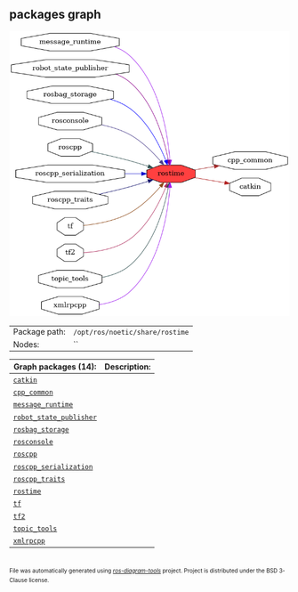 <!--
File was automatically generated using 'ros-diagram-tools' project.
Project is distributed under the BSD 3-Clause license.
-->

## packages graph

[![rostime](rostime.png "rostime")](rostime.png)

|     |     |
| --- | --- |
| Package path: | `/opt/ros/noetic/share/rostime` |
| Nodes: | `` |


| Graph packages (14): | Description: |
| -------------------- | ------------ |
| [`catkin`](catkin.md) |  |
| [`cpp_common`](cpp_common.md) |  |
| [`message_runtime`](message_runtime.md) |  |
| [`robot_state_publisher`](robot_state_publisher.md) |  |
| [`rosbag_storage`](rosbag_storage.md) |  |
| [`rosconsole`](rosconsole.md) |  |
| [`roscpp`](roscpp.md) |  |
| [`roscpp_serialization`](roscpp_serialization.md) |  |
| [`roscpp_traits`](roscpp_traits.md) |  |
| [`rostime`](rostime.md) |  |
| [`tf`](tf.md) |  |
| [`tf2`](tf2.md) |  |
| [`topic_tools`](topic_tools.md) |  |
| [`xmlrpcpp`](xmlrpcpp.md) |  |


</br>
<font size="1">
File was automatically generated using <a href="https://github.com/anetczuk/ros-diagram-tools"><i>ros-diagram-tools</i></a> project.
Project is distributed under the BSD 3-Clause license.
</font>
